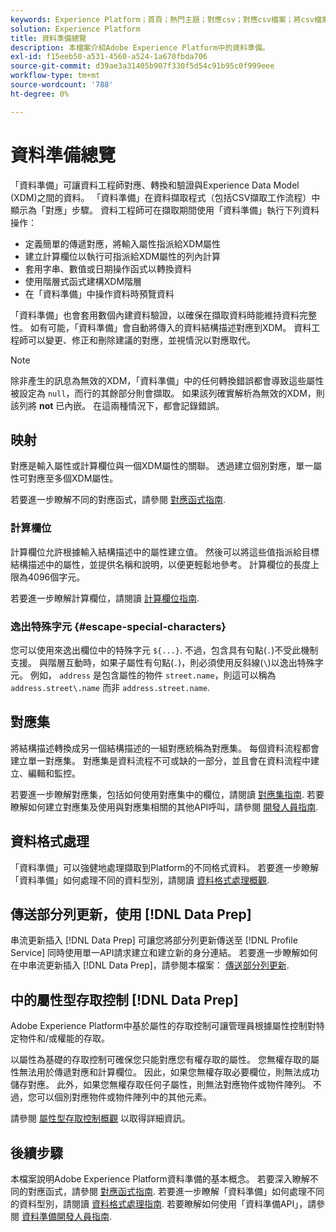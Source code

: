 ```yaml
---
keywords: Experience Platform；首頁；熱門主題；對應csv；對應csv檔案；將csv檔案對應到xdm；將csv對應到xdm；ui指南；對應程式；對應；資料準備；資料準備；
solution: Experience Platform
title: 資料準備總覽
description: 本檔案介紹Adobe Experience Platform中的資料準備。
exl-id: f15eeb50-a531-4560-a524-1a670fbda706
source-git-commit: d39ae3a31405b907f330f5d54c91b95c0f999eee
workflow-type: tm+mt
source-wordcount: '788'
ht-degree: 0%

---
```



# 資料準備總覽

「資料準備」可讓資料工程師對應、轉換和驗證與Experience Data Model (XDM)之間的資料。 「資料準備」在資料擷取程式（包括CSV擷取工作流程）中顯示為「對應」步驟。 資料工程師可在擷取期間使用「資料準備」執行下列資料操作：

- 定義簡單的傳遞對應，將輸入屬性指派給XDM屬性
- 建立計算欄位以執行可指派給XDM屬性的列內計算
- 套用字串、數值或日期操作函式以轉換資料
- 使用階層式函式建構XDM階層
- 在「資料準備」中操作資料時預覽資料

「資料準備」也會套用數個內建資料驗證，以確保在擷取資料時能維持資料完整性。 如有可能，「資料準備」會自動將傳入的資料結構描述對應到XDM。 資料工程師可以變更、修正和刪除建議的對應，並視情況以對應取代。

>[!NOTE]
>
>除非產生的訊息為無效的XDM，「資料準備」中的任何轉換錯誤都會導致這些屬性被設定為 `null`，而行的其餘部分則會擷取。 如果該列確實解析為無效的XDM，則該列將 **not** 已內嵌。 在這兩種情況下，都會記錄錯誤。

## 映射

對應是輸入屬性或計算欄位與一個XDM屬性的關聯。 透過建立個別對應，單一屬性可對應至多個XDM屬性。

若要進一步瞭解不同的對應函式，請參閱 [對應函式指南](./functions.md).

### 計算欄位

計算欄位允許根據輸入結構描述中的屬性建立值。 然後可以將這些值指派給目標結構描述中的屬性，並提供名稱和說明，以便更輕鬆地參考。 計算欄位的長度上限為4096個字元。

若要進一步瞭解計算欄位，請閱讀 [計算欄位指南](./functions.md#calculated-fields).

### 逸出特殊字元 {#escape-special-characters}

您可以使用來逸出欄位中的特殊字元 `${...}`. 不過，包含具有句點(`.`)不受此機制支援。 與階層互動時，如果子屬性有句點(`.`)，則必須使用反斜線(`\`)以逸出特殊字元。 例如， `address` 是包含屬性的物件 `street.name`，則這可以稱為 `address.street\.name` 而非 `address.street.name`.

## 對應集

將結構描述轉換成另一個結構描述的一組對應統稱為對應集。 每個資料流程都會建立單一對應集。 對應集是資料流程不可或缺的一部分，並且會在資料流程中建立、編輯和監控。

若要進一步瞭解對應集，包括如何使用對應集中的欄位，請閱讀 [對應集指南](./mapping-set.md). 若要瞭解如何建立對應集及使用與對應集相關的其他API呼叫，請參閱 [開發人員指南](./api/mapping-set.md).

## 資料格式處理

「資料準備」可以強健地處理擷取到Platform的不同格式資料。 若要進一步瞭解「資料準備」如何處理不同的資料型別，請閱讀 [資料格式處理概觀](./data-handling.md).

## 傳送部分列更新，使用 [!DNL Data Prep]

串流更新插入 [!DNL Data Prep] 可讓您將部分列更新傳送至 [!DNL Profile Service] 同時使用單一API請求建立和建立新的身分連結。 若要進一步瞭解如何在中串流更新插入 [!DNL Data Prep]，請參閱本檔案： [傳送部分列更新](./upserts.md).

## 中的屬性型存取控制 [!DNL Data Prep]

Adobe Experience Platform中基於屬性的存取控制可讓管理員根據屬性控制對特定物件和/或權能的存取。

以屬性為基礎的存取控制可確保您只能對應您有權存取的屬性。 您無權存取的屬性無法用於傳遞對應和計算欄位。 因此，如果您無權存取必要欄位，則無法成功儲存對應。 此外，如果您無權存取任何子屬性，則無法對應物件或物件陣列。 不過，您可以個別對應物件或物件陣列中的其他元素。

請參閱 [屬性型存取控制概觀](../access-control/abac/overview.md) 以取得詳細資訊。

## 後續步驟

本檔案說明Adobe Experience Platform資料準備的基本概念。 若要深入瞭解不同的對應函式，請參閱 [對應函式指南](./functions.md). 若要進一步瞭解「資料準備」如何處理不同的資料型別，請閱讀 [資料格式處理指南](./data-handling.md#dates). 若要瞭解如何使用「資料準備API」，請參閱 [資料準備開發人員指南](api/overview.md).
